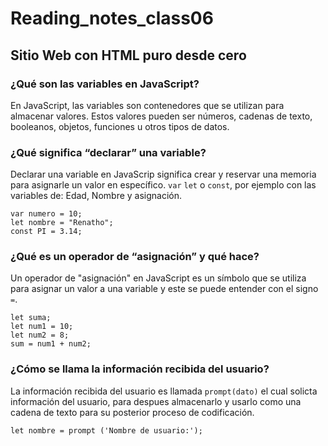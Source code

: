 # Reading_notes_class06
## Sitio Web con HTML puro desde cero

### ¿Qué son las variables en JavaScript?
En JavaScript, las variables son contenedores que se utilizan para almacenar valores. Estos valores pueden ser números, cadenas de texto, booleanos, objetos, funciones u otros tipos de datos.


### ¿Qué significa “declarar” una variable?
Declarar una variable en JavaScrip significa crear y reservar una memoria para asignarle un valor en específico. `var` `let` o `const`, por ejemplo con las variables de: Edad, Nombre y asignación.
```
var numero = 10;
let nombre = "Renatho";
const PI = 3.14;
```
### ¿Qué es un operador de “asignación” y qué hace?
Un operador de "asignación" en JavaScript es un símbolo que se utiliza para asignar un valor a una variable y este se puede entender con el signo `=`.
```
let suma;
let num1 = 10;
let num2 = 8;
sum = num1 + num2;
```

### ¿Cómo se llama la información recibida del usuario?
La información recibida del usuario es llamada `prompt(dato)` el cual solicta información del usuario, para despues almacenarlo y usarlo como una cadena de texto para su posterior proceso de codificación.
```
let nombre = prompt ('Nombre de usuario:');

```

